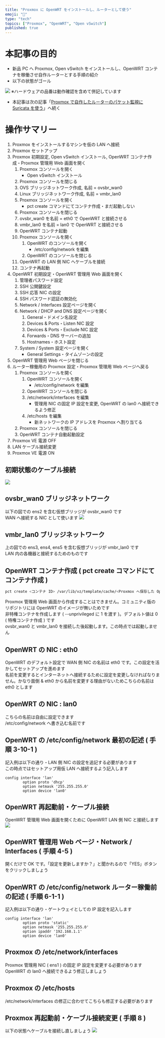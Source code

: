 ```yaml
---
title: "Proxmox に OpenWRT をインストールし、ルーターとして使う"
emoji: "🤖"
type: "tech"
topics: ["Proxmox", "OpenWRT", "Open vSwitch"]
published: true
---
```


# 本記事の目的
* 新品 PC へ Proxmox, Open vSwitch をインストールし、OpenWRT コンテナを稼働させ自作ルーターとする手順の紹介
* 以下の状態がゴール

![](/images/openwrt-in-proxmox/4_goal.png)
※ハードウェアの品番は動作確認を含めて併記しています

* 本記事は次の記事「[Proxmox で自作したルーターのパケット監視に Suricata を使う](https://zenn.dev/yuhichyoc/articles/suricata-in-proxmox)」へ続く

# 操作サマリー
1. Proxmox をインストールするマシンを仮の LAN へ接続
1. Proxmox セットアップ
1. Proxmox 初期設定, Open vSwitch インストール, OpenWRT コンテナ作成・Proxmox 管理用 Web 画面を開く
    1. Proxmox コンソールを開く
        * Open vSwitch インストール
    1. Proxmox コンソールを閉じる
    1. OVS ブリッジネットワーク作成, 名前 = ovsbr_wan0
    1. Linux ブリッジネットワーク作成, 名前 = vmbr_lan0
    1. Proxmox コンソールを開く
        * pct create コマンドにてコンテナ作成・まだ起動しない
    1. Proxmox コンソールを閉じる
    1. ovsbr_wan0 を名前 = eth0 で OpenWRT と接続させる
    1. vmbr_lan0 を名前 = lan0 で OpenWRT と接続させる
    1. OpenWRT コンテナ起動
    1. Proxmox コンソールを開く
        1. OpenWRT のコンソールを開く
            * /etc/config/network を編集
        1. OpenWRT のコンソールを閉じる
    1. OpenWRT の LAN 側 NIC へケーブルを接続
    1. コンテナ再起動
1. OpenWRT 初期設定・OpenWRT 管理用 Web 画面を開く
    1. 管理者パスワード設定
    1. SSH 公開鍵設定
    1. SSH 応答 NIC の設定
    1. SSH パスワード認証の無効化
    1. Network / Interfaces 設定ページを開く
    1. Network / DHCP and DNS 設定ページを開く
        1. General・ドメイン名設定
        1. Devices & Ports・Listen NIC 設定
        1. Devices & Ports・Exclude NIC 設定
        1. Forwards・DNS サーバーの追加
        1. Hostnames・ホスト設定
    1. System / System 設定ページを開く
        * General Settings・タイムゾーンの設定
1. OpenWRT 管理用 Web ページを閉じる
1. ルーター稼働用の Proxmox 設定・Proxmox 管理用 Web ページへ戻る
    1. Proxmox コンソールを開く
        1. OpenWRT コンソールを開く
            * /etc/config/network を編集
        1. OpenWRT コンソールを閉じる
        1. /etc/network/interfaces を編集
            * 管理用 NIC の固定 IP 設定を変更, OpenWRT の lan0 へ接続できるよう修正
        1. /etc/hosts を編集
            * 新ネットワークの IP アドレスを Proxmox へ割り当てる
    1. Proxmox コンソールを閉じる
    1. OpenWRT コンテナ自動起動設定
1. Proxmox VE 電源 OFF
1. LAN ケーブル接続変更
1. Proxmox VE 電源 ON

## 初期状態のケーブル接続
![](/images/openwrt-in-proxmox/1_initial.png)

## ovsbr_wan0 ブリッジネットワーク
以下の図での ens2 を含む仮想ブリッジが ovsbr_wan0 です  
WAN へ接続する NIC として使います
![](/images/openwrt-in-proxmox/2_create_openwrt_container.png)

## vmbr_lan0 ブリッジネットワーク
上の図での ens3, ens4, ens5 を含む仮想ブリッジが vmbr_lan0 です  
LAN 内の各機器と接続するためのものです

## OpenWRT コンテナ作成 ( pct create コマンドにてコンテナ作成 )
```sh
pct create <コンテナ ID> /var/lib/vz/template/cache/<Proxmox へ保存した OpenWRT のイメージ> --arch <ホストマシンのアーキテクチャ> --hostname <コンテナ名> --rootfs local-lvm:<使用するディスクサイズ> --memory <割り当てるメモリサイズ> --cores <割り当てる CPU コア数> --ostype unmanaged --unprivileged 1
```
Proxmox 管理用 Web 画面から作成することはできません。コミュニティ版のリポジトリには OpenWRT のイメージが無いためです  
非特権コンテナを作成します ( --unprivileged に 1 を渡す )。デフォルト値は 0 ( 特権コンテナ作成 ) です  
ovsbr_wan0 と vmbr_lan0 を接続した後起動します。この時点では起動しません

## OpenWRT の NIC : eth0
OpenWRT のデフォルト設定で WAN 側 NIC の名前は eth0 です。この設定を活かしてセットアップを進めます  
名前を変更するとインターネットへ接続するために設定を変更しなければなりません。かなり面倒 & eth0 から名前を変更する理由がないためこちらの名前は eth0 とします

## OpenWRT の NIC : lan0
こちらの名前は自由に設定できます  
/etc/config/network へ書き込む名前です

## OpenWRT の /etc/config/network 最初の記述 ( 手順 3-10-1 )
記入例は以下の通り・LAN 側 NIC の設定を追記する必要があります  
この時点ではセットアップ用仮 LAN へ接続するよう記入します
```
config interface 'lan'
        option proto 'dhcp'
        option netmask '255.255.255.0'
        option device 'lan0'
```

## OpenWRT 再起動前・ケーブル接続
OpenWRT 管理用 Web 画面を開くために OpenWRT LAN 側 NIC と接続します
![](/images/openwrt-in-proxmox/3_openwrt_setting.png)

## OpenWRT 管理用 Web ページ・Network / Interfaces ( 手順 4-5 )
開くだけで OK です。「設定を更新しますか？」と聞かれるので「YES」ボタンをクリックしましょう

## OpenWRT の /etc/config/network ルーター稼働前の記述 ( 手順 6-1-1 )
記入例は以下の通り・ゲートウェイとしての IP 設定を記入します
```
config interface 'lan'
        option proto 'static'
        option netmask '255.255.255.0'
        option ipaddr '192.168.1.1'
        option device 'lan0'
```

## Proxmox の /etc/network/interfaces
Proxmox 管理用 NIC ( ens1 ) の固定 IP 設定を変更する必要があります  
OpenWRT の lan0 へ接続できるよう修正しましょう

## Proxmox の /etc/hosts
/etc/network/interfaces の修正に合わせてこちらも修正する必要があります

## Proxmox 再起動前・ケーブル接続変更 ( 手順 8 )
以下の状態へケーブルを接続し直しましょう
![](/images/openwrt-in-proxmox/4_goal.png)
